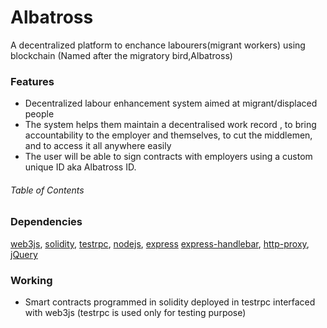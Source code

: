 
# Albatross 
A decentralized platform to enchance labourers(migrant workers) using blockchain (Named after the migratory bird,Albatross)
### Features

- Decentralized labour enhancement system aimed at migrant/displaced people 
- The system helps them maintain a decentralised work record , to bring accountability to the  employer and themselves, to cut the middlemen, and to access it all anywhere easily
- The user will be able to sign contracts with employers using a custom unique ID aka Albatross ID. 

###### Table of Contents

### Dependencies
[web3js](https://github.com/ethereum/web3.js), [solidity](https://github.com/ethereum/solidity), [testrpc](https://github.com/trufflesuite/ganache-cli), [nodejs](https://nodejs.org/en), [express](https://expressjs.com)
[express-handlebar](https://github.com/ericf/express-handlebars), [http-proxy](https://github.com/nodejitsu/node-http-proxy), [jQuery](https://jquery.com)
### Working
- Smart contracts programmed in solidity deployed in testrpc interfaced with web3js (testrpc is used only for testing purpose)
